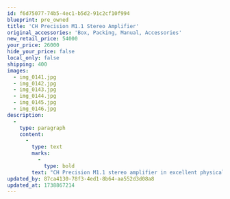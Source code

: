 ```yaml
---
id: f6d75077-74b5-4ec1-b5d2-91c2cf10f994
blueprint: pre_owned
title: 'CH Precision M1.1 Stereo Amplifier'
original_accessories: 'Box, Packing, Manual, Accessories'
new_retail_price: 54000
your_price: 26000
hide_your_price: false
local_only: false
shipping: 400
images:
  - img_0141.jpg
  - img_0142.jpg
  - img_0143.jpg
  - img_0144.jpg
  - img_0145.jpg
  - img_0146.jpg
description:
  -
    type: paragraph
    content:
      -
        type: text
        marks:
          -
            type: bold
        text: "CH Precision M1.1 stereo amplifier in excellent physical and functional condition with original packing crate. Unit sold as new for $54,000.00. World class sound and build quality.\_"
updated_by: 87ca4130-78f3-4ed1-8b64-aa552d3d08a8
updated_at: 1738867214
---
```

